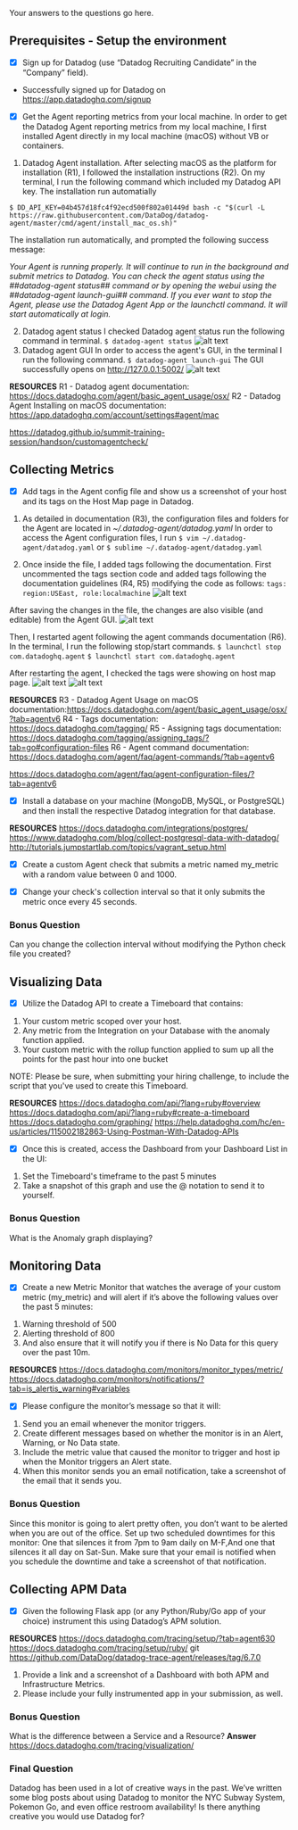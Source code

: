 Your answers to the questions go here.

## Prerequisites - Setup the environment

- [x] Sign up for Datadog (use “Datadog Recruiting Candidate” in the “Company” field).
- Successfully signed up for Datadog on https://app.datadoghq.com/signup
- [x] Get the Agent reporting metrics from your local machine.
In order to get the Datadog Agent reporting metrics from my local machine, I first installed  Agent directly in my local machine (macOS) without VB or containers. 

1. Datadog Agent installation. 
After selecting macOS as the platform for installation (R1), I followed the installation instructions (R2). On my terminal, I run the following command which included my Datadog API key. The installation run automatially

`$ DD_API_KEY=04b457d18fc4f92ecd500f802a01449d bash -c "$(curl -L https://raw.githubusercontent.com/DataDog/datadog-agent/master/cmd/agent/install_mac_os.sh)"`

The installation run automatically, and prompted the following success message:

*Your Agent is running properly. It will continue to run in the background and submit metrics to Datadog. You can check the agent status using the ##datadog-agent status## command or by opening the webui using the ##datadog-agent launch-gui## command. If you ever want to stop the Agent, please use the Datadog Agent App or the launchctl command. It will start automatically at login.*

2. Datadog agent status
I checked Datadog agent status run the following command in terminal.
`$ datadog-agent status` 
![alt text](screenshots/agent_status.png)
3. Datadog agent GUI 
In order to access the agent's GUI, in the terminal I run the following command. 
`$ datadog-agent launch-gui` 
The GUI successfully opens on http://127.0.0.1:5002/ 
![alt text](screenshots/GUI.png)

**RESOURCES** 
R1 - Datadog agent documentation: https://docs.datadoghq.com/agent/basic_agent_usage/osx/
R2 - Datadog Agent Installing on macOS documentation: 
https://app.datadoghq.com/account/settings#agent/mac

https://datadog.github.io/summit-training-session/handson/customagentcheck/

## Collecting Metrics
- [x] Add tags in the Agent config file and show us a screenshot of your host and its tags on the Host Map page in Datadog.

1. As detailed in documentation (R3), the configuration files and folders for the Agent are located in *~/.datadog-agent/datadog.yaml*
In order to access the Agent configuration files, I run 
`$ vim ~/.datadog-agent/datadog.yaml` or 
`$ sublime ~/.datadog-agent/datadog.yaml`

2. Once inside the file, I added tags following the documentation. First uncommented the tags section code and added tags following the documentation guidelines (R4, R5) modifying the code as follows:
`tags: region:USEast, role:localmachine`
![alt text](screenshots/tags_on_agent_config_file.png)

After saving the changes in the file, the changes are also visible (and editable) from the Agent GUI.
![alt text](screenshots/tags_on_ui.png)

Then, I restarted agent following the agent commands documentation (R6). In the terminal, I run the following stop/start commands. 
`$ launchctl stop com.datadoghq.agent`
`$ launchctl start com.datadoghq.agent`

After restarting the agent, I checked the tags were showing on host map page.
![alt text](screenshots/tags_on_host_map_page.png)
![alt text](screenshots/tags_on_host_map_page2.png)

**RESOURCES** 
R3 - Datadog Agent Usage on macOS documentation:https://docs.datadoghq.com/agent/basic_agent_usage/osx/?tab=agentv6
R4 -  Tags documentation: https://docs.datadoghq.com/tagging/
R5 -  Assigning tags documentation: https://docs.datadoghq.com/tagging/assigning_tags/?tab=go#configuration-files
R6 -  Agent command documentation: https://docs.datadoghq.com/agent/faq/agent-commands/?tab=agentv6


https://docs.datadoghq.com/agent/faq/agent-configuration-files/?tab=agentv6

- [x] Install a database on your machine (MongoDB, MySQL, or PostgreSQL) and then install the respective Datadog integration for that database.

**RESOURCES** 
https://docs.datadoghq.com/integrations/postgres/
https://www.datadoghq.com/blog/collect-postgresql-data-with-datadog/
http://tutorials.jumpstartlab.com/topics/vagrant_setup.html

- [x] Create a custom Agent check that submits a metric named my_metric with a random value between 0 and 1000.

- [x] Change your check's collection interval so that it only submits the metric once every 45 seconds.

### Bonus Question
Can you change the collection interval without modifying the Python check file you created?

## Visualizing Data

- [x] Utilize the Datadog API to create a Timeboard that contains:

1. Your custom metric scoped over your host.
2. Any metric from the Integration on your Database with the anomaly function applied.
3. Your custom metric with the rollup function applied to sum up all the points for the past hour into one bucket

NOTE: Please be sure, when submitting your hiring challenge, to include the script that you've used to create this Timeboard.

**RESOURCES** 
https://docs.datadoghq.com/api/?lang=ruby#overview
https://docs.datadoghq.com/api/?lang=ruby#create-a-timeboard
https://docs.datadoghq.com/graphing/
https://help.datadoghq.com/hc/en-us/articles/115002182863-Using-Postman-With-Datadog-APIs

- [x] Once this is created, access the Dashboard from your Dashboard List in the UI:
1. Set the Timeboard's timeframe to the past 5 minutes
2. Take a snapshot of this graph and use the @ notation to send it to yourself.

### Bonus Question
What is the Anomaly graph displaying?

## Monitoring Data
- [x] Create a new Metric Monitor that watches the average of your custom metric (my_metric) and will alert if it’s above the following values over the past 5 minutes:
1. Warning threshold of 500
2. Alerting threshold of 800
3. And also ensure that it will notify you if there is No Data for this query over the past 10m.

**RESOURCES** 
https://docs.datadoghq.com/monitors/monitor_types/metric/
https://docs.datadoghq.com/monitors/notifications/?tab=is_alertis_warning#variables

- [x] Please configure the monitor’s message so that it will:

1. Send you an email whenever the monitor triggers.
2. Create different messages based on whether the monitor is in an Alert, Warning, or No Data state.
3. Include the metric value that caused the monitor to trigger and host ip when the Monitor triggers an Alert state.
4. When this monitor sends you an email notification, take a screenshot of the email that it sends you.

### Bonus Question
Since this monitor is going to alert pretty often, you don’t want to be alerted when you are out of the office. Set up two scheduled downtimes for this monitor: One that silences it from 7pm to 9am daily on M-F,And one that silences it all day on Sat-Sun. Make sure that your email is notified when you schedule the downtime and take a screenshot of that notification.

## Collecting APM Data
- [x] Given the following Flask app (or any Python/Ruby/Go app of your choice) instrument this using Datadog’s APM solution. 

**RESOURCES** 
https://docs.datadoghq.com/tracing/setup/?tab=agent630
https://docs.datadoghq.com/tracing/setup/ruby/
git 
https://github.com/DataDog/datadog-trace-agent/releases/tag/6.7.0

1. Provide a link and a screenshot of a Dashboard with both APM and Infrastructure Metrics.
2. Please include your fully instrumented app in your submission, as well.

### Bonus Question
What is the difference between a Service and a Resource?
**Answer**
https://docs.datadoghq.com/tracing/visualization/

### Final Question
Datadog has been used in a lot of creative ways in the past. We’ve written some blog posts about using Datadog to monitor the NYC Subway System, Pokemon Go, and even office restroom availability! Is there anything creative you would use Datadog for?

